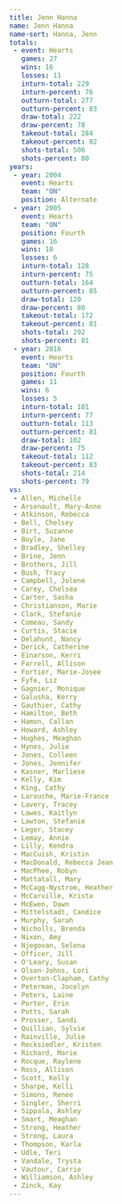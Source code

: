 ```yaml
---
title: Jenn Hanna
name: Jenn Hanna
name-sort: Hanna, Jenn
totals:
 - event: Hearts
   games: 27
   wins: 16
   losses: 11
   inturn-total: 229
   inturn-percent: 76
   outturn-total: 277
   outturn-percent: 83
   draw-total: 222
   draw-percent: 78
   takeout-total: 284
   takeout-percent: 82
   shots-total: 506
   shots-percent: 80
years:
 - year: 2004
   event: Hearts
   team: "ON"
   position: Alternate
 - year: 2005
   event: Hearts
   team: "ON"
   position: Fourth
   games: 16
   wins: 10
   losses: 6
   inturn-total: 128
   inturn-percent: 75
   outturn-total: 164
   outturn-percent: 85
   draw-total: 120
   draw-percent: 80
   takeout-total: 172
   takeout-percent: 81
   shots-total: 292
   shots-percent: 81
 - year: 2016
   event: Hearts
   team: "ON"
   position: Fourth
   games: 11
   wins: 6
   losses: 5
   inturn-total: 101
   inturn-percent: 77
   outturn-total: 113
   outturn-percent: 81
   draw-total: 102
   draw-percent: 75
   takeout-total: 112
   takeout-percent: 83
   shots-total: 214
   shots-percent: 79
vs:
 - Allen, Michelle
 - Arsenault, Mary-Anne
 - Atkinson, Rebecca
 - Bell, Chelsey
 - Birt, Suzanne
 - Boyle, Jane
 - Bradley, Shelley
 - Brine, Jenn
 - Brothers, Jill
 - Bush, Tracy
 - Campbell, Jolene
 - Carey, Chelsea
 - Carter, Sasha
 - Christianson, Marie
 - Clark, Stefanie
 - Comeau, Sandy
 - Curtis, Stacie
 - Delahunt, Nancy
 - Derick, Catherine
 - Einarson, Kerri
 - Farrell, Allison
 - Fortier, Marie-Josee
 - Fyfe, Liz
 - Gagnier, Monique
 - Galusha, Kerry
 - Gauthier, Cathy
 - Hamilton, Beth
 - Hamon, Callan
 - Howard, Ashley
 - Hughes, Meaghan
 - Hynes, Julie
 - Jones, Colleen
 - Jones, Jennifer
 - Kasner, Marliese
 - Kelly, Kim
 - King, Cathy
 - Larouche, Marie-France
 - Lavery, Tracey
 - Lawes, Kaitlyn
 - Lawton, Stefanie
 - Leger, Stacey
 - Lemay, Annie
 - Lilly, Kendra
 - MacCuish, Kristin
 - MacDonald, Rebecca Jean
 - MacPhee, Robyn
 - Mattatall, Mary
 - McCagg-Nystrom, Heather
 - McCarville, Krista
 - McEwen, Dawn
 - Mittelstadt, Candice
 - Murphy, Sarah
 - Nicholls, Brenda
 - Nixon, Amy
 - Njegovan, Selena
 - Officer, Jill
 - O'Leary, Susan
 - Olson-Johns, Lori
 - Overton-Clapham, Cathy
 - Peterman, Jocelyn
 - Peters, Laine
 - Porter, Erin
 - Potts, Sarah
 - Prosser, Sandi
 - Quillian, Sylvie
 - Rainville, Julie
 - Recksiedler, Kristen
 - Richard, Marie
 - Rocque, Raylene
 - Ross, Allison
 - Scott, Kelly
 - Sharpe, Kelli
 - Simons, Renee
 - Singler, Sherri
 - Sippala, Ashley
 - Smart, Meaghan
 - Strong, Heather
 - Strong, Laura
 - Thompson, Karla
 - Udle, Teri
 - Vandale, Trysta
 - Vautour, Carrie
 - Williamson, Ashley
 - Zinck, Kay
---
```

